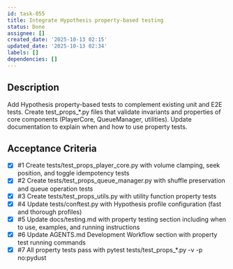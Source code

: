 ```yaml
---
id: task-055
title: Integrate Hypothesis property-based testing
status: Done
assignee: []
created_date: '2025-10-13 02:15'
updated_date: '2025-10-13 02:34'
labels: []
dependencies: []
---
```


## Description

Add Hypothesis property-based tests to complement existing unit and E2E tests. Create test_props_*.py files that validate invariants and properties of core components (PlayerCore, QueueManager, utilities). Update documentation to explain when and how to use property tests.

## Acceptance Criteria
<!-- AC:BEGIN -->
- [x] #1 Create tests/test_props_player_core.py with volume clamping, seek position, and toggle idempotency tests
- [x] #2 Create tests/test_props_queue_manager.py with shuffle preservation and queue operation tests
- [x] #3 Create tests/test_props_utils.py with utility function property tests
- [x] #4 Update tests/conftest.py with Hypothesis profile configuration (fast and thorough profiles)
- [x] #5 Update docs/testing.md with property testing section including when to use, examples, and running instructions
- [x] #6 Update AGENTS.md Development Workflow section with property test running commands
- [x] #7 All property tests pass with pytest tests/test_props_*.py -v -p no:pydust
<!-- AC:END -->
